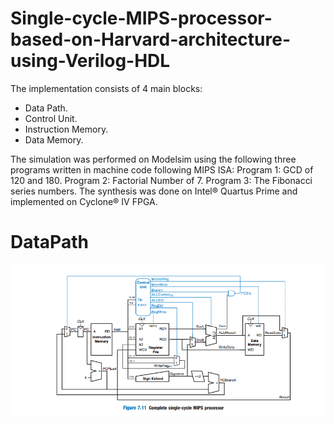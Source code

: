 ﻿# Single-cycle-MIPS-processor-based-on-Harvard-architecture-using-Verilog-HDL


The implementation consists of 4 main blocks:
- Data Path.
- Control Unit.
- Instruction Memory.
- Data Memory.

The simulation was performed on Modelsim using the following three programs written in machine 
code following MIPS ISA:
Program 1: GCD of 120 and 180.
Program 2: Factorial Number of 7.
Program 3: The Fibonacci series numbers.
The synthesis was done on Intel® Quartus Prime and implemented on Cyclone® IV FPGA.

# DataPath

![Screenshot](DataPath.PNG)